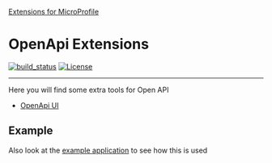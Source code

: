[Extensions for MicroProfile](https://www.microprofile-ext.org/)

# OpenApi Extensions

[![build_status](https://travis-ci.com/microprofile-extensions/openapi-ext.svg?branch=master)](https://travis-ci.com/microprofile-extensions/openapi-ext)
[![License](https://img.shields.io/badge/license-Apache%202-blue.svg)](https://github.com/microprofile-extensions/openapi-ext/blob/master/LICENSE)
___________
Here you will find some extra tools for Open API

* [OpenApi UI](https://github.com/microprofile-extensions/openapi-ext/blob/master/openapi-ui/README.md)

## Example

Also look at the [example application](https://github.com/microprofile-extensions/openapi-ext/blob/master/openapi-example/README.md) to see how this is used
